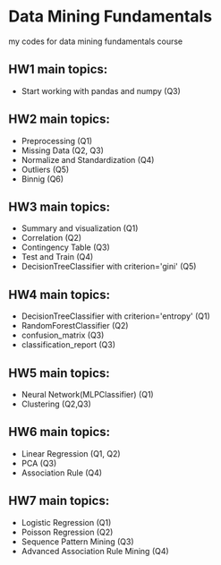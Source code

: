 # Data Mining Fundamentals
 my codes for data mining fundamentals course 
## HW1 main topics:
- Start working with pandas and numpy (Q3) 
## HW2 main topics: 
- Preprocessing (Q1)
- Missing Data (Q2, Q3)
- Normalize and Standardization (Q4)
- Outliers (Q5)
- Binnig (Q6)
## HW3 main topics: 
- Summary and visualization (Q1)
- Correlation (Q2)
- Contingency Table (Q3)
- Test and Train (Q4)
- DecisionTreeClassifier with criterion='gini' (Q5)
## HW4 main topics: 
- DecisionTreeClassifier with criterion='entropy' (Q1)
- RandomForestClassifier (Q2)
- confusion_matrix (Q3)
- classification_report (Q3)
## HW5 main topics: 
- Neural Network(MLPClassifier) (Q1)
- Clustering (Q2,Q3)
## HW6 main topics: 
- Linear Regression (Q1, Q2)
- PCA (Q3)
- Association Rule (Q4) 
## HW7 main topics: 
- Logistic Regression (Q1)
- Poisson Regression (Q2)
- Sequence Pattern Mining (Q3)
- Advanced Association Rule Mining (Q4)
